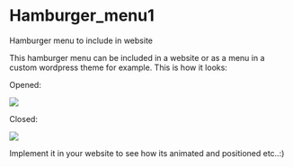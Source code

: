 # Hamburger_menu1
Hamburger menu to include in website

This hamburger menu can be included in a website or as a menu in a custom wordpress theme for example.
This is how it looks:
<p>Opened:</p> <img src = "https://github.com/ITReddies/hamburger_menu1/assets/83391377/b75012da-7dad-4c43-b032-5c5c209c1ea2">
<p>Closed:</p> <img src =https://github.com/ITReddies/hamburger_menu1/assets/83391377/677f9dad-c09f-44c1-a50e-6d6ac4285de7>

Implement it in your website to see how its animated and positioned etc..:)
